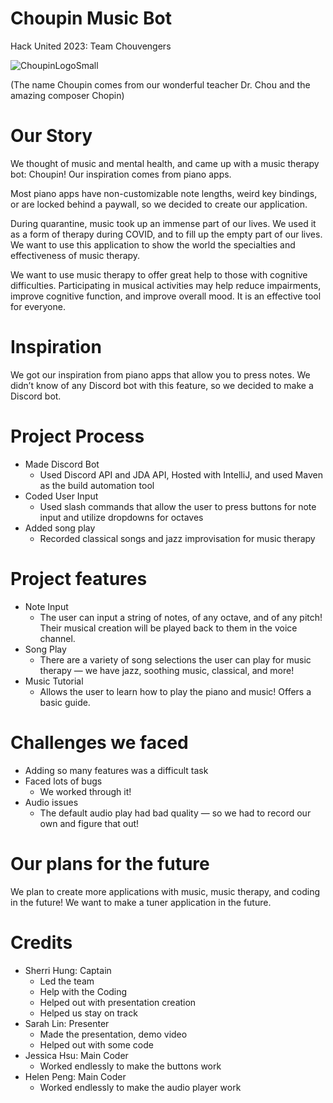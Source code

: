 # Choupin Music Bot
Hack United 2023: Team Chouvengers

![ChoupinLogoSmall](https://github.com/MasterCheetah608/choupin/assets/83442445/ffca7ad7-14e3-45e5-a825-c912b4fcc5c7)

(The name Choupin comes from our wonderful teacher Dr. Chou and the amazing composer Chopin)
# Our Story
We thought of music and mental health, and came up with a music therapy bot: Choupin! Our inspiration comes from piano apps.

Most piano apps have non-customizable note lengths, weird key bindings, or are locked behind a paywall, so we decided to create our application.

During quarantine, music took up an immense part of our lives. We used it as a form of therapy during COVID, and to fill up the empty part of our lives. We want to use this application to show the world the specialties and effectiveness of music therapy.

We want to use music therapy to offer great help to those with cognitive difficulties. Participating in musical activities may help reduce impairments, improve cognitive function, and improve overall mood. It is an effective tool for everyone.
# Inspiration
We got our inspiration from piano apps that allow you to press notes. We didn’t know of any Discord bot with this feature, so we decided to make a Discord bot.
# Project Process
- Made Discord Bot
  - Used Discord API and JDA API, Hosted with IntelliJ, and used Maven as the build automation tool
- Coded User Input
   - Used slash commands that allow the user to press buttons for note input and utilize dropdowns for octaves
- Added song play
  - Recorded classical songs and jazz improvisation for music therapy
# Project features
- Note Input
  - The user can input a string of notes, of any octave, and of any pitch! Their musical creation will be played back to them in the voice channel.
- Song Play
  - There are a variety of song selections the user can play for music therapy — we have jazz, soothing music, classical, and more!
- Music Tutorial
  - Allows the user to learn how to play the piano and music! Offers a basic guide.
# Challenges we faced
- Adding so many features was a difficult task
- Faced lots of bugs
  - We worked through it!
- Audio issues
  - The default audio play had bad quality — so we had to record our own and figure that out!
# Our plans for the future
We plan to create more applications with music, music therapy, and coding in the future! We want to make a tuner application in the future.
# Credits
- Sherri Hung: Captain
  - Led the team
  - Help with the Coding
  - Helped out with presentation creation
  - Helped us stay on track
- Sarah Lin: Presenter
  - Made the presentation, demo video
  - Helped out with some code
- Jessica Hsu: Main Coder
  - Worked endlessly to make the buttons work
- Helen Peng: Main Coder
  - Worked endlessly to make the audio player work

